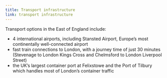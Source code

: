 ```yaml
---
title: Transport infrastructure
link: transport infrastructure
---
```

Transport options in the East of England include: 


- 4 international airports, including Stansted Airport, Europe’s most continentally well-connected airport
- fast train connections to London, with a journey time of just 30 minutes (Stevenage to London Kings Cross and Chelmsford to London Liverpool Street)
- the UK’s largest container port at Felixstowe and the Port of Tilbury which handles most of London’s container traffic
